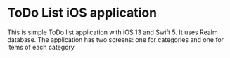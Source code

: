 # ToDo List iOS application
This is simple ToDo list application with iOS 13 and Swift 5.
It uses Realm database.
The application has two screens: one for categories and one for items of each category
